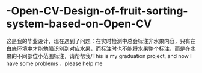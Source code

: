 # -Open-CV-Design-of-fruit-sorting-system-based-on-Open-CV
这是我的毕业设计，现在遇到了问题：在实时检测中总会标注非水果内容，只有在白底环境中才能勉强识别到对应水果，而标注时也不能将水果整个标注，而是在水果的不同部位小范围标注，请帮帮我/This is my graduation project, and now I have some problems ，please help me

